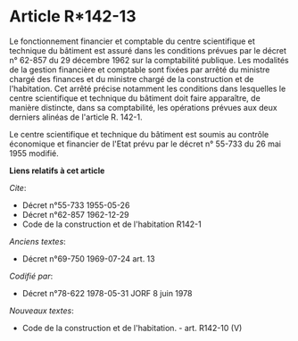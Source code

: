 # Article R*142-13

Le fonctionnement financier et comptable du centre scientifique et technique du bâtiment est assuré dans les conditions
prévues par le décret n° 62-857 du 29 décembre 1962 sur la comptabilité publique. Les modalités de la gestion financière et
comptable sont fixées par arrêté du ministre chargé des finances et du ministre chargé de la construction et de l'habitation.
Cet arrêté précise notamment les conditions dans lesquelles le centre scientifique et technique du bâtiment doit faire
apparaître, de manière distincte, dans sa comptabilité, les opérations prévues aux deux derniers alinéas de l'article R.
142-1.

Le centre scientifique et technique du bâtiment est soumis au contrôle économique et financier de l'Etat prévu par le décret
n° 55-733 du 26 mai 1955 modifié.

**Liens relatifs à cet article**

_Cite_:

  - Décret n°55-733 1955-05-26
  - Décret n°62-857 1962-12-29
  - Code de la construction et de l'habitation R142-1

_Anciens textes_:

  - Décret n°69-750 1969-07-24 art. 13

_Codifié par_:

  - Décret n°78-622 1978-05-31 JORF 8 juin 1978

_Nouveaux textes_:

  - Code de la construction et de l'habitation. - art. R142-10 (V)

